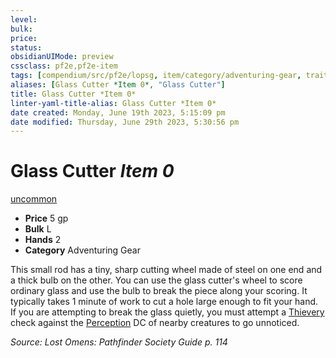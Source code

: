 ```yaml
---
level:
bulk:
price:
status:
obsidianUIMode: preview
cssclass: pf2e,pf2e-item
tags: [compendium/src/pf2e/lopsg, item/category/adventuring-gear, trait/uncommon]
aliases: [Glass Cutter *Item 0*, "Glass Cutter"]
title: Glass Cutter *Item 0*
linter-yaml-title-alias: Glass Cutter *Item 0*
date created: Monday, June 19th 2023, 5:15:09 pm
date modified: Thursday, June 29th 2023, 5:30:56 pm
---
```


# Glass Cutter *Item 0*

[uncommon](rules/traits/uncommon.md)  

- **Price** 5 gp
- **Bulk** L
- **Hands** 2
- **Category** Adventuring Gear

This small rod has a tiny, sharp cutting wheel made of steel on one end and a thick bulb on the other. You can use the glass cutter's wheel to score ordinary glass and use the bulb to break the piece along your scoring. It typically takes 1 minute of work to cut a hole large enough to fit your hand. If you are attempting to break the glass quietly, you must attempt a [Thievery](compendium/skills.md#Thievery) check against the [Perception](compendium/skills.md#Perception) DC of nearby creatures to go unnoticed.

*Source: Lost Omens: Pathfinder Society Guide p. 114*
